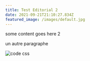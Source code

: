 ```yaml
---
title: Test Editorial 2
date: 2021-09-21T21:10:27.834Z
featured_image: /images/default.jpg
---
```

some content goes here 2

un autre paragraphe



![code css](/images/uploads/css-text-decoration-long-hand.png "code css")